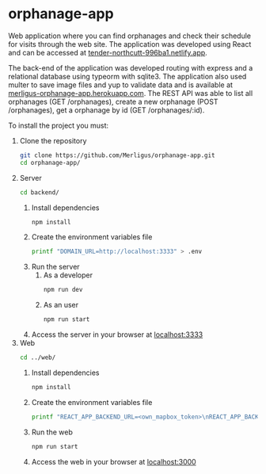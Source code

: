 # orphanage-app
Web application where you can find orphanages and check their schedule for visits through the web site. The application was developed using React and can be accessed at [tender-northcutt-996ba1.netlify.app](https://tender-northcutt-996ba1.netlify.app).

The back-end of the application was developed routing with express and a relational database using typeorm with sqlite3. The application also used multer to save image files and yup to validate data and is available at [merligus-orphanage-app.herokuapp.com](http://merligus-orphanage-app.herokuapp.com). The REST API was able to list all orphanages (GET /orphanages), create a new orphanage (POST /orphanages), get a orphanage by id (GET /orphanages/:id). 

To install the project you must:

1. Clone the repository
   ```sh
   git clone https://github.com/Merligus/orphanage-app.git
   cd orphanage-app/
   ```
2. Server
   ```sh
   cd backend/
   ```
   1. Install dependencies
      ```sh
      npm install
      ```
   2. Create the environment variables file
      ```sh
      printf "DOMAIN_URL=http://localhost:3333" > .env
      ```
   4. Run the server
      1. As a developer
         ```sh
         npm run dev
         ```
      2. As an user
         ```sh
         npm run start
         ```
   3. Access the server in your browser at [localhost:3333](http://localhost:3333)
3. Web
   ```sh
   cd ../web/
   ```
   1. Install dependencies
      ```sh
      npm install
      ```
   2. Create the environment variables file
      ```sh
      printf "REACT_APP_BACKEND_URL=<own_mapbox_token>\nREACT_APP_BACKEND_URL=http://localhost:3333" > .env
      ```
   3. Run the web
      ```sh
      npm run start
      ```
   4. Access the web in your browser at [localhost:3000](http://localhost:3000)
